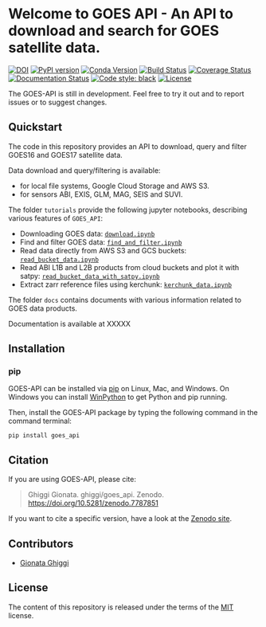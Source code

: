 # Welcome to GOES API - An API to download and search for GOES satellite data.

[![DOI](https://zenodo.org/badge/380300525.svg)](https://zenodo.org/badge/latestdoi/380300525)
[![PyPI version](https://badge.fury.io/py/goes_api.svg)](https://badge.fury.io/py/goes_api)
[![Conda Version](https://img.shields.io/conda/vn/conda-forge/goes_api.svg)](https://anaconda.org/conda-forge/goes_api)
[![Build Status](https://github.com/ghiggi/goes_api/workflows/Continuous%20Integration/badge.svg?branch=main)](https://github.com/ghiggi/goes_api/actions)
[![Coverage Status](https://coveralls.io/repos/github/ghiggi/goes_api/badge.svg?branch=main)](https://coveralls.io/github/ghiggi/goes_api?branch=main)
[![Documentation Status](https://readthedocs.org/projects/goes_api/badge/?version=latest)](https://gpm_api.readthedocs.io/projects/goes_api/en/stable/?badge=stable)
[![Code style: black](https://img.shields.io/badge/code%20style-black-000000.svg)](https://github.com/ambv/black)
[![License](https://img.shields.io/github/license/ghiggi/goes_api)](https://github.com/ghiggi/goes_api/blob/master/LICENSE)

The GOES-API is still in development. Feel free to try it out and to report issues or to suggest changes.

## Quickstart

The code in this repository provides an API to download, query and filter GOES16 and GOES17 satellite data.

Data download and query/filtering is available:

- for local file systems, Google Cloud Storage and AWS S3.
- for sensors ABI, EXIS, GLM, MAG, SEIS and SUVI.

The folder `tutorials` provide the following jupyter notebooks, describing various features of `GOES_API`:

- Downloading GOES data: [`download.ipynb`]
- Find and filter GOES data: [`find_and_filter.ipynb`]
- Read data directly from AWS S3 and GCS buckets: [`read_bucket_data.ipynb`]
- Read ABI L1B and L2B products from cloud buckets and plot it with satpy: [`read_bucket_data_with_satpy.ipynb`]
- Extract zarr reference files using kerchunk: [`kerchunk_data.ipynb`]

The folder `docs` contains documents with various information related to GOES data products.

Documentation is available at XXXXX

## Installation

### pip

GOES-API can be installed via [pip][pip_link] on Linux, Mac, and Windows.
On Windows you can install [WinPython][winpy_link] to get Python and pip running.

Then, install the GOES-API package by typing the following command in the command terminal:

```
pip install goes_api
```

## Citation

If you are using GOES-API, please cite:

> Ghiggi Gionata. ghiggi/goes_api. Zenodo. https://doi.org/10.5281/zenodo.7787851

If you want to cite a specific version, have a look at the [Zenodo site](https://doi.org/10.5281/zenodo.7787851).

## Contributors

- [Gionata Ghiggi](https://people.epfl.ch/gionata.ghiggi)

## License

The content of this repository is released under the terms of the [MIT](LICENSE) license.

[pip_link]: https://pypi.org/project/gstools
[winpy_link]: https://winpython.github.io/
[`download.ipynb`]: https://github.com/ghiggi/goes_api/blob/main/tutorials/00_download_and_find_files.py
[`find_and_filter.ipynb`]: https://github.com/ghiggi/goes_api/blob/main/tutorials/01_find_utility.py
[`kerchunk_data.ipynb`]: https://github.com/ghiggi/goes_api/blob/main/tutorials/04_kerchunk_dataset.py
[`read_bucket_data.ipynb`]: https://github.com/ghiggi/goes_api/blob/main/tutorials/03_read_cloud_bucket_data.py
[`read_bucket_data_with_satpy.ipynb`]: https://github.com/ghiggi/goes_api/blob/main/tutorials/03_read_cloud_bucket_data_with_satpy.py
